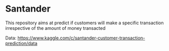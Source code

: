 # Santander
This repository aims at predict if customers will make a specific transaction irrespective of the amount of money transacted

Data:
https://www.kaggle.com/c/santander-customer-transaction-prediction/data
